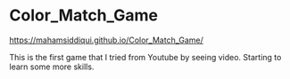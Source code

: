 # Color_Match_Game

 https://mahamsiddiqui.github.io/Color_Match_Game/
 
 
This is the first game that I tried from Youtube by seeing video.
Starting to learn some more skills.
